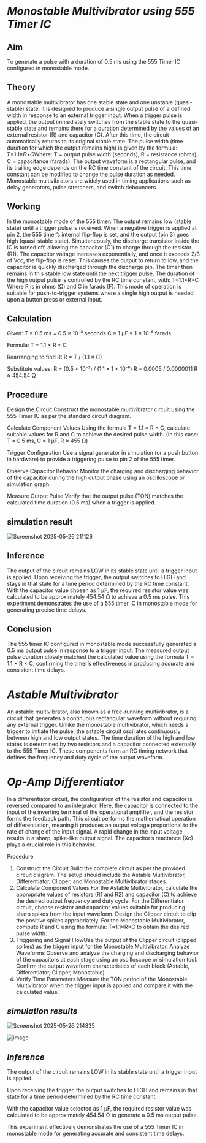 # **_Monostable Multivibrator using 555 Timer IC_**
## **Aim**
To generate a pulse with a duration of 0.5 ms using the 555 Timer IC configured in monostable mode.

## **Theory**
A monostable multivibrator has one stable state and one unstable (quasi-stable) state. It is designed to produce a single output pulse of a defined width in response to an external trigger input. When a trigger pulse is applied, the output immediately switches from the stable state to the quasi-stable state and remains there for a duration determined by the values of an external resistor (R) and capacitor (C). After this time, the circuit automatically returns to its original stable state.
The pulse width (time duration for which the output remains high) is given by the formula:
𝑇=1.1×𝑅×𝐶Where:
T = output pulse width (seconds),
R = resistance (ohms),
C = capacitance (farads).
The output waveform is a rectangular pulse, and its trailing edge depends on the RC time constant of the circuit. This time constant can be modified to change the pulse duration as needed. Monostable multivibrators are widely used in timing applications such as delay generators, pulse stretchers, and switch debouncers.

## **Working**
In the monostable mode of the 555 timer:
The output remains low (stable state) until a trigger pulse is received.
When a negative trigger is applied at pin 2, the 555 timer’s internal flip-flop is set, and the output (pin 3) goes high (quasi-stable state).
Simultaneously, the discharge transistor inside the IC is turned off, allowing the capacitor (C1) to charge through the resistor (R1).
The capacitor voltage increases exponentially, and once it exceeds 2/3 of Vcc, the flip-flop is reset.
This causes the output to return to low, and the capacitor is quickly discharged through the discharge pin.
The timer then remains in this stable low state until the next trigger pulse.
The duration of the high output pulse is controlled by the RC time constant, with:
T=1.1×R×C
Where R is in ohms (Ω) and C in farads (F).
This mode of operation is suitable for push-to-trigger systems where a single high output is needed upon a button press or external input.

## **Calculation**
Given:
T = 0.5 ms = 0.5 × 10⁻³ seconds
C = 1 µF = 1 × 10⁻⁶ farads

Formula:
T = 1.1 × R × C

Rearranging to find R:
R = T / (1.1 × C)

Substitute values:
R = (0.5 × 10⁻³) / (1.1 × 1 × 10⁻⁶)
R = 0.0005 / 0.0000011
R ≈ 454.54 Ω

## **Procedure**
Design the Circuit
Construct the monostable multivibrator circuit using the 555 Timer IC as per the standard circuit diagram.

Calculate Component Values
Using the formula T = 1.1 × R × C, calculate suitable values for R and C to achieve the desired pulse width.
(In this case: T = 0.5 ms, C = 1 µF, R ≈ 455 Ω)

Trigger Configuration
Use a signal generator in simulation (or a push button in hardware) to provide a triggering pulse to pin 2 of the 555 timer.

Observe Capacitor Behavior
Monitor the charging and discharging behavior of the capacitor during the high output phase using an oscilloscope or simulation graph.

Measure Output Pulse
Verify that the output pulse (TON) matches the calculated time duration (0.5 ms) when a trigger is applied.

## **simulation result**
![Screenshot 2025-05-26 211126](https://github.com/user-attachments/assets/98169ffc-56d6-440a-bb20-af8d71fd7d5e)

## **Inference**
The output of the circuit remains LOW in its stable state until a trigger input is applied.
Upon receiving the trigger, the output switches to HIGH and stays in that state for a time period determined by the RC time constant.
With the capacitor value chosen as 1 µF, the required resistor value was calculated to be approximately 454.54 Ω to achieve a 0.5 ms pulse.
This experiment demonstrates the use of a 555 timer IC in monostable mode for generating precise time delays.

## **Conclusion**
The 555 timer IC configured in monostable mode successfully generated a 0.5 ms output pulse in response to a trigger input. The measured output pulse duration closely matched the calculated value using the formula T = 1.1 × R × C, confirming the timer’s effectiveness in producing accurate and consistent time delays.


# _**Astable Multivibrator**_
An astable multivibrator, also known as a free-running multivibrator, is a circuit that generates a continuous rectangular waveform without requiring any external trigger. Unlike the monostable multivibrator, which needs a trigger to initiate the pulse, the astable circuit oscillates continuously between high and low output states.
The time duration of the high and low states is determined by two resistors and a capacitor connected externally to the 555 Timer IC. These components form an RC timing network that defines the frequency and duty cycle of the output waveform.

# _**Op-Amp Differentiator**_
In a differentiator circuit, the configuration of the resistor and capacitor is reversed compared to an integrator. Here, the capacitor is connected to the input of the inverting terminal of the operational amplifier, and the resistor forms the feedback path.
This circuit performs the mathematical operation of differentiation, meaning it produces an output voltage proportional to the rate of change of the input signal. A rapid change in the input voltage results in a sharp, spike-like output signal. The capacitor’s reactance (Xc) plays a crucial role in this behavior.

Procedure
1) Construct the Circuit
   Build the complete circuit as per the provided circuit diagram. The setup should include the Astable Multivibrator, Differentiator, Clipper, and Monostable Multivibrator stages.
2) Calculate Component Values
   For the Astable Multivibrator, calculate the appropriate values of resistors (R1 and R2) and capacitor (C) to achieve the desired output frequency and duty cycle.
   For the Differentiator circuit, choose resistor and capacitor values suitable for producing sharp spikes from the input waveform.
   Design the Clipper circuit to clip the positive spikes appropriately.
   For the Monostable Multivibrator, compute R and C using the formula:
   T=1.1×R×C
   to obtain the desired pulse width.
3) Triggering and Signal FlowUse the output of the Clipper circuit (clipped spikes) as the trigger input for the Monostable Multivibrator.
   Analyze Waveforms
   Observe and analyze the charging and discharging behavior of the capacitors at each stage using an oscilloscope or simulation tool.
   Confirm the output waveform characteristics of each block (Astable, Differentiator, Clipper, Monostable).
4) Verify Time Parameters
   Measure the TON period of the Monostable Multivibrator when the trigger input is applied and compare it with the calculated value.

## _**simulation results**_
![Screenshot 2025-05-26 214835](https://github.com/user-attachments/assets/839623af-ee3d-4440-b489-da3165e9ba9e)

![image](https://github.com/user-attachments/assets/e249d0eb-3363-45d1-987b-0e53c0850b5f)

## _**Inference**_
The output of the circuit remains LOW in its stable state until a trigger input is applied.

Upon receiving the trigger, the output switches to HIGH and remains in that state for a time period determined by the RC time constant.

With the capacitor value selected as 1 µF, the required resistor value was calculated to be approximately 454.54 Ω to generate a 0.5 ms output pulse.

This experiment effectively demonstrates the use of a 555 Timer IC in monostable mode for generating accurate and consistent time delays.
